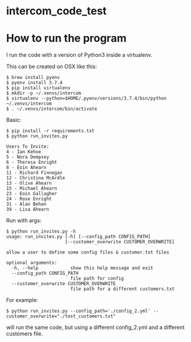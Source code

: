 # intercom_code_test

How to run the program
======================

I run the code with a version of Python3 inside a virtualenv.

This can be created on OSX like this:
```
$ brew install pyenv
$ pyenv install 3.7.4
$ pip install virtualenv
$ mkdir -p ~/.venvs/intercom
$ virtualenv --python=$HOME/.pyenv/versions/3.7.4/bin/python ~/.venvs/intercom
$ . ~/.venvs/intercom/bin/activate
```

Basic:
```
$ pip install -r requirements.txt
$ python run_invites.py

Users To Invite:
4 - Ian Kehoe
5 - Nora Dempsey
6 - Theresa Enright
8 - Eoin Ahearn
11 - Richard Finnegan
12 - Christina McArdle
13 - Olive Ahearn
15 - Michael Ahearn
23 - Eoin Gallagher
24 - Rose Enright
31 - Alan Behan
39 - Lisa Ahearn
```

Run with args:
```
$ python run_invites.py -h
usage: run_invites.py [-h] [--config_path CONFIG_PATH]
                      [--customer_overwrite CUSTOMER_OVERWRITE]

allow a user to define some config files & customer.txt files

optional arguments:
  -h, --help            show this help message and exit
  --config_path CONFIG_PATH
                        file path for config
  --customer_overwrite CUSTOMER_OVERWRITE
                        file path for a different customers.txt
```

For example:
```
$ python run_invites.py --config_path='./config_2.yml' --customer_overwrite="./test_customers.txt"
```
will run the same code, but using a different config_2.yml and a different customers file.


